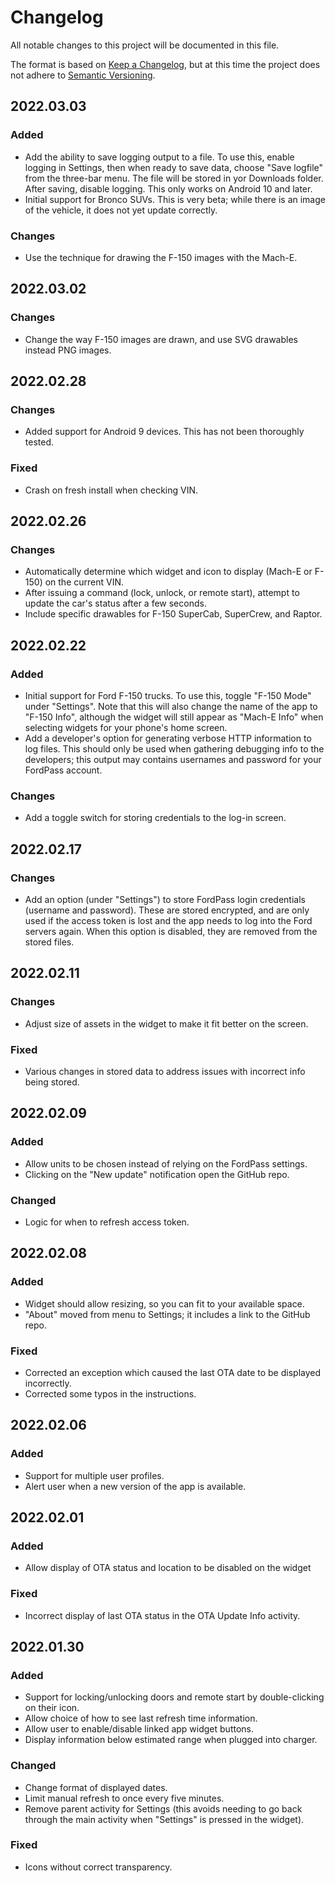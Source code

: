 # Changelog

All notable changes to this project will be documented in this file.

The format is based on [Keep a Changelog](https://keepachangelog.com/en/1.0.0/),
but at this time the project does not adhere to [Semantic Versioning](https://semver.org/spec/v2.0.0.html).

## 2022.03.03
### Added
- Add the ability to save logging output to a file.  To use this, enable logging in Settings, then when 
ready to save data, choose "Save logfile" from the three-bar menu.  The file will be stored in yor Downloads
  folder.  After saving, disable logging.  This only works on Android 10 and later.
- Initial support for Bronco SUVs.  This is very beta; while there is an image of the vehicle, it does
not yet update correctly.

### Changes
- Use the technique for drawing the F-150 images with the Mach-E.

## 2022.03.02
### Changes
- Change the way F-150 images are drawn, and use SVG drawables instead PNG images.

## 2022.02.28
### Changes
- Added support for Android 9 devices.  This has not been thoroughly tested.

### Fixed
- Crash on fresh install when checking VIN.

## 2022.02.26
### Changes
- Automatically determine which widget and icon to display (Mach-E or F-150) on the current VIN.
- After issuing a command (lock, unlock, or remote start), attempt to update the car's status after a few seconds.
- Include specific drawables for F-150 SuperCab, SuperCrew, and Raptor.

## 2022.02.22
### Added
- Initial support for Ford F-150 trucks.  To use this, toggle "F-150 Mode" under "Settings".  Note that this
  will also change the name of the app to "F-150 Info", although the widget will still appear as "Mach-E Info"
  when selecting widgets for your phone's home screen. 
- Add a developer's option for generating verbose HTTP information to log files.  This should only be used when
  gathering debugging info to the developers; this output may contains usernames and password for your FordPass account.

### Changes
- Add a toggle switch for storing credentials to the log-in screen.

## 2022.02.17
### Changes
- Add an option (under "Settings") to store FordPass login credentials (username and password). These are
  stored encrypted, and are only used if the access token is lost and the app needs to log into the Ford
  servers again.  When this option is disabled, they are removed from the stored files.

## 2022.02.11
### Changes
- Adjust size of assets in the widget to make it fit better on the screen.

### Fixed
- Various changes in stored data to address issues with incorrect info being stored.

## 2022.02.09
### Added
- Allow units to be chosen instead of relying on the FordPass settings.
- Clicking on the "New update" notification open the GitHub repo.

### Changed
- Logic for when to refresh access token.

## 2022.02.08
### Added
- Widget should allow resizing, so you can fit to your available space.
- "About" moved from menu to Settings; it includes a link to the GitHub repo.

### Fixed
- Corrected an exception which caused the last OTA date to be displayed incorrectly.
- Corrected some typos in the instructions.

## 2022.02.06
### Added
- Support for multiple user profiles.
- Alert user when a new version of the app is available.

## 2022.02.01
### Added
- Allow display of OTA status and location to be disabled on the widget

### Fixed
- Incorrect display of last OTA status in the OTA Update Info activity. 

## 2022.01.30
### Added
- Support for locking/unlocking doors and remote start by double-clicking on their icon.
- Allow choice of how to see last refresh time information.
- Allow user to enable/disable linked app widget buttons.
- Display information below estimated range when plugged into charger.

### Changed
- Change format of displayed dates.
- Limit manual refresh to once every five minutes.
- Remove parent activity for Settings (this avoids needing to go back through the main activity when "Settings" is pressed in the widget).

### Fixed
- Icons without correct transparency.
